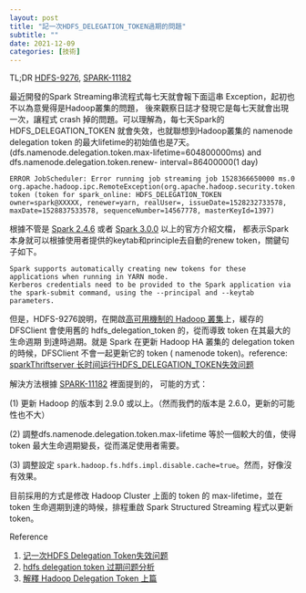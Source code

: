 ```yaml
---
layout: post
title: "記一次HDFS_DELEGATION_TOKEN過期的問題"
subtitle: ""
date: 2021-12-09
categories: [技術]
---
```


TL;DR [HDFS-9276](https://issues.apache.org/jira/browse/HDFS-9276), [SPARK-11182](https://github.com/apache/spark/pull/9168)

最近開發的Spark Streaming串流程式每七天就會報下面這串 Exception，起初也不以為意覺得是Hadoop叢集的問題，
後來觀察日誌才發現它是每七天就會出現一次，讓程式 crash 掉的問題。可以理解為，每七天Spark的HDFS_DELEGATION_TOKEN
就會失效，也就聯想到Hadoop叢集的 namenode delegation token 的最大lifetime的初始值也是7天。
(dfs.namenode.delegation.token.max-lifetime=604800000ms) and dfs.namenode.delegation.token.renew-
interval=86400000(1 day)

```angular2html
ERROR JobScheduler: Error running job streaming job 1528366650000 ms.0
org.apache.hadoop.ipc.RemoteException(org.apache.hadoop.security.token.SecretManager$InvalidToken):
token (token for spark_online: HDFS_DELEGATION_TOKEN owner=spark@XXXXX, renewer=yarn, realUser=, issueDate=1528232733578, maxDate=1528837533578, sequenceNumber=14567778, masterKeyId=1397)
```

根據不管是 [Spark 2.4.6](https://spark.apache.org/docs/2.4.6/security.html#long-running-applications) 或者 
[Spark 3.0.0](https://spark.apache.org/docs/3.0.0-preview/security.html#long-running-applications) 以上的官方介紹文檔，
都表示Spark本身就可以根據使用者提供的keytab和principle去自動的renew token，關鍵句子如下。

```
Spark supports automatically creating new tokens for these applications when running in YARN mode. 
Kerberos credentials need to be provided to the Spark application via the spark-submit command, using the --principal and --keytab parameters.
```

但是，HDFS-9276說明，在開啟[高可用機制的 Hadoop 叢集](https://codertw.com/程式語言/442243/)上，緩存的 DFSClient 會使用舊的 hdfs_delegation_token 的，從而導致 token 在其最大的生命週期
到達時過期。就是 Spark 在更新 Hadoop HA 叢集的 delegation token 的時候，DFSClient 不會一起更新它的 token (
namenode token)。reference: [sparkThriftserver 长时间运行HDFS_DELEGATION_TOKEN失效问题](https://www.codenong.com/cs106192404/)


解決方法根據 [SPARK-11182](https://github.com/apache/spark/pull/9168) 裡面提到的， 可能的方式：

(1) 更新 Hadoop 的版本到 2.9.0 或以上。（然而我們的版本是 2.6.0，更新的可能性也不大）

(2) 調整dfs.namenode.delegation.token.max-lifetime 等於一個較大的值，使得 token 最大生命週期變長，從而滿足使用者需要。

(3) 調整設定 `spark.hadoop.fs.hdfs.impl.disable.cache=true`。然而，好像沒有效果。

目前採用的方式是修改 Hadoop Cluster 上面的 token 的 max-lifetime，並在 token 生命週期到達的時候，排程重啟 Spark 
Structured Streaming 程式以更新 token。


Reference
1. [记一次HDFS Delegation Token失效问题](https://blog.csdn.net/u012150370/article/details/86518366)
2. [hdfs delegation token 过期问题分析](https://www.jianshu.com/p/2904334ae404)
3. [解釋 Hadoop Delegation Token 上篇](https://www.athemaster.com/resources/47)
